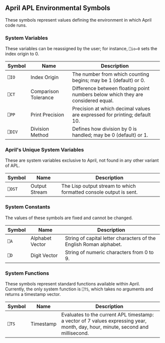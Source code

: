 <!-- TITLE/ -->

## April APL Environmental Symbols

<!-- /TITLE -->

These symbols represent values defining the environment in which April code runs.

### System Variables

These variables can be reassigned by the user; for instance, `⎕io←0` sets the index origin to 0.

|Symbol|Name                |Description|
|-------|--------------------|-----------|
|`⎕IO`  |Index Origin        |The number from which counting begins; may be 1 (default) or 0.|
|`⎕CT`  |Comparison Tolerance|Difference between floating point numbers below which they are considered equal.|
|`⎕PP`  |Print Precision     |Precision at which decimal values are expressed for printing; default 10.|
|`⎕DIV` |Division Method     |Defines how division by 0 is handled; may be 0 (default) or 1.|

### April's Unique System Variables

These are system variables exclusive to April, not found in any other variant of APL.

|Symbol|Name             |Description|
|------|-----------------|-----------|
|`⎕OST`|Output Stream    |The Lisp output stream to which formatted console output is sent.|

### System Constants

The values of these symbols are fixed and cannot be changed.

|Symbol|Name             |Description|
|------|-----------------|-----------|
|`⎕A`  |Alphabet Vector  |String of capital letter characters of the English Roman alphabet.|
|`⎕D`  |Digit Vector     |String of numeric characters from 0 to 9.|

### System Functions

These symbols represent standard functions available within April. Currently, the only system function is `⎕TS`, which takes no arguments and returns a timestamp vector.

|Symbol|Name             |Description|
|------|-----------------|-----------|
|`⎕TS` |Timestamp        |Evaluates to the current APL timestamp: a vector of 7 values expressing year, month, day, hour, minute, second and millisecond.|
